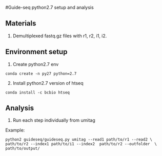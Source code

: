 #Guide-seq python2.7 setup and analysis

## Materials
  1. Demultiplexed fastq.gz files with r1, r2, i1, i2.

## Environment setup
  1. Create python2.7 env

  `conda create -n py27 python=2.7`
  
  2. Install python2.7 version of htseq
  
  `conda install -c bcbio htseq`

## Analysis
  1. Run each step individually from umitag
  
  Example:
  
  ` python2 guideseq/guideseq.py umitag --read1 path/to/r1 --read2 \
  path/to/r2 --index1 path/to/i1 --index2  path/to/r2 --outfolder  \
  path/to/output/ `

